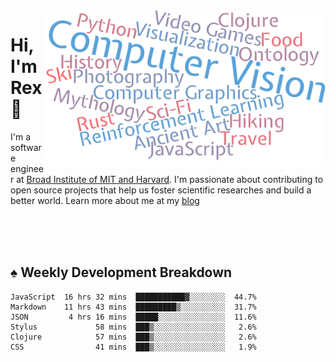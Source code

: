 <img src="https://raw.githubusercontent.com/rexwangcc/rexwangcc/master/myself.png" alt="Rex!" width="450" height="250" align="right">

# Hi, I'm Rex 👋

I'm a software engineer at [Broad Institute of MIT and Harvard](https://www.broadinstitute.org/). I'm passionate about contributing to open source projects that help us foster scientific researches and build a better world. Learn more about me at my [blog](https://rexwang.cc)

<br>
<br>
<br>

<table>
<tr valign="top" width="50%">
<!-- <td > -->

## ♠ Weekly Development Breakdown

<!-- code_time starts -->

```text
JavaScript  16 hrs 32 mins  ███████████▓░░░░░░░░  44.7%
Markdown    11 hrs 43 mins  █████████▒░░░░░░░░░░  31.7%
JSON         4 hrs 16 mins  █████░░░░░░░░░░░░░░░  11.6%
Stylus             58 mins  ███▒░░░░░░░░░░░░░░░░   2.6%
Clojure            57 mins  ███▒░░░░░░░░░░░░░░░░   2.6%
CSS                41 mins  ███▒░░░░░░░░░░░░░░░░   1.9%
```

<!-- code_time ends -->

<!-- Placeholder for my Game statuses -->

<!-- <td valign="top" width="50%">

#### ♦ My Personal Progress

</td> -->

</tr>
</table>
